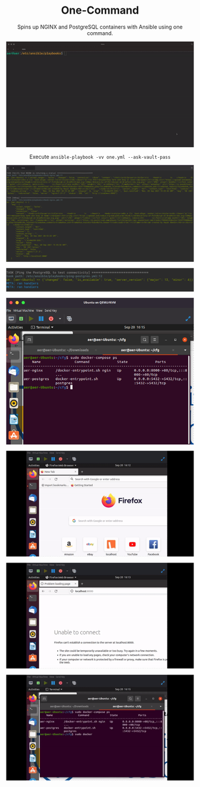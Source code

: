 # <div align="center">One-Command</div>
<div align="center">Spins up NGINX and PostgreSQL containers with Ansible using one command.</div>

<div align="center">
 
![One](https://github.com/rehtsira/One-Command/blob/main/images/one.gif)

 
Execute `ansible-playbook -vv one.yml --ask-vault-pass`

![Nginx-check](https://github.com/rehtsira/One-Command/blob/main/images/NGINX-check.png)
 
![PostgreSQL-check](https://github.com/rehtsira/One-Command/blob/main/images/PostgreSQL%20ping.png) 
 
![Docker-Compose-Process](https://github.com/rehtsira/One-Command/blob/main/images/Docker-Compose%20Processes.png)
 
![before-compose](https://github.com/rehtsira/One-Command/blob/main/images/before-compose.gif)
 
![after-compose](https://github.com/rehtsira/One-Command/blob/main/images/after-compose.gif)
 
![table-check](https://github.com/rehtsira/One-Command/blob/main/images/postgres-check.gif)
 
 
